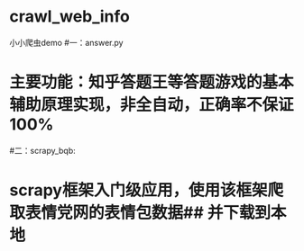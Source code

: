 # crawl_web_info
小小爬虫demo
#一：answer.py
#	主要功能：知乎答题王等答题游戏的基本辅助原理实现，非全自动，正确率不保证100%
#二：scrapy_bqb:
#	scrapy框架入门级应用，使用该框架爬取表情党网的表情包数据##	并下载到本地
#	


